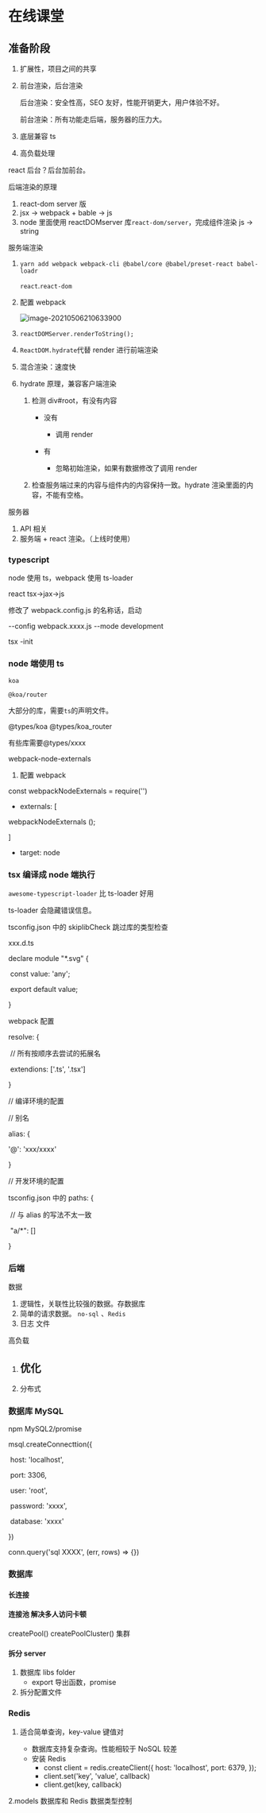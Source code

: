 # 在线课堂

## 准备阶段

1. 扩展性，项目之间的共享

2. 前台渲染，后台渲染

   后台渲染：安全性高，SEO 友好，性能开销更大，用户体验不好。

   前台渲染：所有功能走后端，服务器的压力大。

3. 底层兼容 ts
4. 高负载处理

react 后台？后台加前台。

后端渲染的原理

1. react-dom server 版
2. jsx -> webpack + bable -> js
3. node 里面使用 reactDOMserver 库`react-dom/server`，完成组件渲染 js -> string

服务端渲染

1. `yarn add webpack webpack-cli @babel/core @babel/preset-react babel-loadr`

   `react`.`react-dom`

2. 配置 webpack

   ![image-20210506210633900](C:\Users\86132\AppData\Roaming\Typora\typora-user-images\image-20210506210633900.png)

3. `reactDOMServer.renderToString();`

4. `ReactDOM.hydrate`代替 render 进行前端渲染

5. 混合渲染：速度快

6. hydrate 原理，兼容客户端渲染

   1. 检测 div#root，有没有内容

      - 没有

        - 调用 render

      - 有
        - 忽略初始渲染，如果有数据修改了调用 render

   2. 检查服务端过来的内容与组件内的内容保持一致。hydrate 渲染里面的内容，不能有空格。

服务器

1. API 相关
2. 服务端 + react 渲染。（上线时使用）

### typescript

node 使用 ts，webpack 使用 ts-loader

react tsx->jax->js

修改了 webpack.config.js 的名称话，启动

--config webpack.xxxx.js --mode development

tsx -init

### node 端使用 ts

`koa`

`@koa/router`

大部分的库，需要`ts`的声明文件。

@types/koa @types/koa_router

有些库需要@types/xxxx

webpack-node-externals

1. 配置 webpack

const webpackNodeExternals = require('')

- externals: [

webpackNodeExternals ();

]

- target: node

### tsx 编译成 node 端执行

`awesome-typescript-loader` 比 ts-loader 好用

ts-loader 会隐藏错误信息。

tsconfig.json 中的 skiplibCheck 跳过库的类型检查

xxx.d.ts

declare module "\*.svg" {

​ const value: 'any';

​ export default value;

}

webpack 配置

resolve: {

​ // 所有按顺序去尝试的拓展名

​ extendions: ['.ts', '.tsx']

}

// 编译环境的配置

// 别名

alias: {

'@': 'xxx/xxxx'

}

// 开发环境的配置

tsconfig.json 中的 paths: {

​ // 与 alias 的写法不太一致

​ "a/\*": []

}

### 后端

数据

1. 逻辑性，关联性比较强的数据。存数据库
2. 简单的请求数据。 `no-sql` 、`Redis`
3. 日志 文件

高负载

1. ## 优化
2. 分布式

### 数据库 MySQL

npm MySQL2/promise

msql.createConnecttion({

​ host: 'localhost',

​ port: 3306,

​ user: 'root',

​ password: 'xxxx',

​ database: 'xxxx'

})

conn.query('sql XXXX', (err, rows) => {})

### 数据库

#### 长连接

#### 连接池 解决多人访问卡顿

createPool()
createPoolCluster() 集群

#### 拆分 server

1. 数据库 libs folder
   - export 导出函数，promise
2. 拆分配置文件

### Redis

1. 适合简单查询，key-value 键值对

   - 数据库支持复杂查询。性能相较于 NoSQL 较差
   - 安装 Redis
     - const client = redis.createClient({
       host: 'localhost',
       port: 6379,
       });
     - client.set('key', 'value', callback)
     - client.get(key, callback)

2.models 数据库和 Redis 数据类型控制
